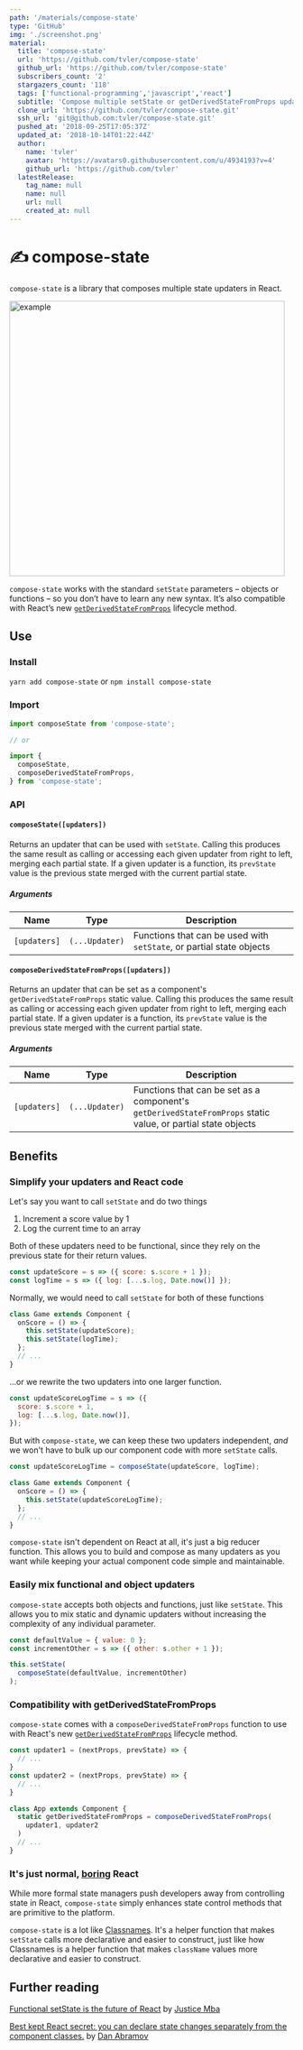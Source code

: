 ```yaml
---
path: '/materials/compose-state'
type: 'GitHub'
img: './screenshot.png'
material:
  title: 'compose-state'
  url: 'https://github.com/tvler/compose-state'
  github_url: 'https://github.com/tvler/compose-state'
  subscribers_count: '2'
  stargazers_count: '118'
  tags: ['functional-programming','javascript','react']
  subtitle: 'Compose multiple setState or getDerivedStateFromProps updaters in React'
  clone_url: 'https://github.com/tvler/compose-state.git'
  ssh_url: 'git@github.com:tvler/compose-state.git'
  pushed_at: '2018-09-25T17:05:37Z'
  updated_at: '2018-10-14T01:22:44Z'
  author:
    name: 'tvler'
    avatar: 'https://avatars0.githubusercontent.com/u/4934193?v=4'
    github_url: 'https://github.com/tvler'
  latestRelease:
    tag_name: null
    name: null
    url: null
    created_at: null
---
```

# ✍️ compose-state

`compose-state` is a library that composes multiple state updaters in React.

<img width='488' src='https://user-images.githubusercontent.com/4934193/39415633-8ed13b02-4bfa-11e8-9e0e-b706ae68fdbc.png' alt='example' />

`compose-state` works with the standard `setState` parameters – objects or functions – so you don’t have to learn any new syntax. It’s also compatible with React’s new [`getDerivedStateFromProps`](https://reactjs.org/docs/react-component.html#static-getderivedstatefromprops) lifecycle method.

## Use

### Install

`yarn add compose-state` or `npm install compose-state`

### Import

```jsx
import composeState from 'compose-state';

// or

import {
  composeState,
  composeDerivedStateFromProps,
} from 'compose-state';
```

### API

#### `composeState([updaters])`

Returns an updater that can be used with `setState`. Calling this produces the same result as calling or accessing each given updater from right to left, merging each partial state. If a given updater is a function, its `prevState` value is the previous state merged with the current partial state.

##### Arguments

| Name | Type | Description |
| - | - | - |
| `[updaters]` | `(...Updater)` | Functions that can be used with `setState`, or partial state objects |

#### `composeDerivedStateFromProps([updaters])`

Returns an updater that can be set as a component's `getDerivedStateFromProps` static value. Calling this produces the same result as calling or accessing each given updater from right to left, merging each partial state. If a given updater is a function, its `prevState` value is the previous state merged with the current partial state.

##### Arguments

| Name | Type | Description |
| - | - | - |
| `[updaters]` | `(...Updater)` | Functions that can be set as a component's `getDerivedStateFromProps` static value, or partial state objects |

## Benefits

### Simplify your updaters and React code

Let's say you want to call `setState` and do two things

1. Increment a score value by 1
2. Log the current time to an array

Both of these updaters need to be functional, since they rely on the previous state for their return values.

```jsx
const updateScore = s => ({ score: s.score + 1 });
const logTime = s => ({ log: [...s.log, Date.now()] });
```

Normally, we would need to call `setState` for both of these functions

```jsx
class Game extends Component {
  onScore = () => {
    this.setState(updateScore);
    this.setState(logTime);
  };
  // ...
}
```

...or we rewrite the two updaters into one larger function.

```jsx
const updateScoreLogTime = s => ({
  score: s.score + 1,
  log: [...s.log, Date.now()],
});
```

But with `compose-state`, we can keep these two updaters independent, _and_ we won't have to bulk up our component code with more `setState` calls.

```jsx
const updateScoreLogTime = composeState(updateScore, logTime);

class Game extends Component {
  onScore = () => {
    this.setState(updateScoreLogTime);
  };
  // ...
}
```

`compose-state` isn't dependent on React at all, it's just a big reducer function. This allows you to build and compose as many updaters as you want while keeping your actual component code simple and maintainable.

### Easily mix functional and object updaters

`compose-state` accepts both objects and functions, just like `setState`. This allows you to mix static and dynamic updaters without increasing the complexity of any individual parameter.

```jsx
const defaultValue = { value: 0 };
const incrementOther = s => ({ other: s.other + 1 });

this.setState(
  composeState(defaultValue, incrementOther)
);
```

### Compatibility with getDerivedStateFromProps

`compose-state` comes with a `composeDerivedStateFromProps` function to use with React's new [`getDerivedStateFromProps`](https://reactjs.org/docs/react-component.html#static-getderivedstatefromprops) lifecycle method.

```jsx
const updater1 = (nextProps, prevState) => {
  // ...
}
const updater2 = (nextProps, prevState) => {
  // ...
}

class App extends Component {
  static getDerivedStateFromProps = composeDerivedStateFromProps(
    updater1, updater2
  )
  // ...
}
```

### It's just normal, [boring](https://twitter.com/jevakallio/status/987062864002342912) React

While more formal state managers push developers away from controlling state in React, `compose-state` simply enhances state control methods that are primitive to the platform.

`compose-state` is a lot like [Classnames](https://github.com/JedWatson/classnames). It's a helper function that makes `setState` calls more declarative and easier to construct, just like how Classnames is a helper function that makes `className` values more declarative and easier to construct.

## Further reading

[Functional setState is the future of React](https://medium.freecodecamp.org/functional-setstate-is-the-future-of-react-374f30401b6b) by [Justice Mba](https://twitter.com/Daajust)

[Best kept React secret: you can declare state changes separately from the component classes.](https://twitter.com/dan_abramov/status/824308413559668744) by [Dan Abramov](https://twitter.com/dan_abramov)
